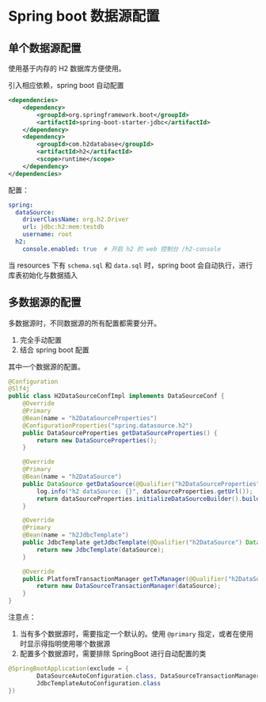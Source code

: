 # Spring boot 数据源配置

## 单个数据源配置

使用基于内存的 H2 数据库方便使用。

引入相应依赖，spring boot 自动配置

```xml
<dependencies>
    <dependency>
        <groupId>org.springframework.boot</groupId>
        <artifactId>spring-boot-starter-jdbc</artifactId>
    </dependency>
    <dependency>
        <groupId>com.h2database</groupId>
        <artifactId>h2</artifactId>
        <scope>runtime</scope>
    </dependency>
</dependencies>
```

配置：

```yaml
spring:
  dataSource:
    driverClassName: org.h2.Driver
    url: jdbc:h2:mem:testdb
    username: root
  h2:
    console.enabled: true  # 开启 h2 的 web 控制台 /h2-console
```

当 resources 下有 `schema.sql` 和 `data.sql` 时，spring boot 会自动执行，进行库表初始化与数据插入

## 多数据源的配置

多数据源时，不同数据源的所有配置都需要分开。

1. 完全手动配置
2. 结合 spring boot 配置

其中一个数据源的配置。

```java
@Configuration
@Slf4j
public class H2DataSourceConfImpl implements DataSourceConf {
    @Override
    @Primary
    @Bean(name = "h2DataSourceProperties")
    @ConfigurationProperties("spring.datasource.h2")
    public DataSourceProperties getDataSourceProperties() {
        return new DataSourceProperties();
    }

    @Override
    @Primary
    @Bean(name = "h2DataSource")
    public DataSource getDataSource(@Qualifier("h2DataSourceProperties") DataSourceProperties dataSourceProperties) {
        log.info("h2 dataSource: {}", dataSourceProperties.getUrl());
        return dataSourceProperties.initializeDataSourceBuilder().build();
    }

    @Override
    @Primary
    @Bean(name = "h2JdbcTemplate")
    public JdbcTemplate getJdbcTemplate(@Qualifier("h2DataSource") DataSource dataSource) {
        return new JdbcTemplate(dataSource);
    }

    @Override
    public PlatformTransactionManager getTxManager(@Qualifier("h2DataSource") DataSource dataSource) {
        return new DataSourceTransactionManager(dataSource);
    }
}
```

注意点：

1. 当有多个数据源时，需要指定一个默认的。使用 `@primary` 指定，或者在使用时显示得指明使用哪个数据源
2. 配置多个数据源时，需要排除 SpringBoot 进行自动配置的类

```java
@SpringBootApplication(exclude = {
		DataSourceAutoConfiguration.class, DataSourceTransactionManagerAutoConfiguration.class,
		JdbcTemplateAutoConfiguration.class
})
```